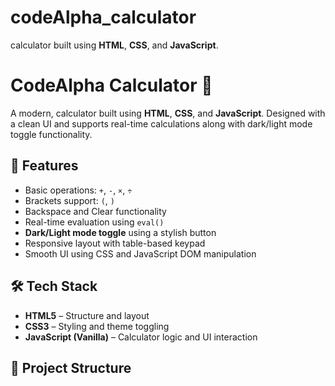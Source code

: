 # codeAlpha_calculator
calculator built using **HTML**, **CSS**, and **JavaScript**.

# CodeAlpha Calculator 🧮

A modern, calculator built using **HTML**, **CSS**, and **JavaScript**. Designed with a clean UI and supports real-time calculations along with dark/light mode toggle functionality.

## 🚀 Features

- Basic operations: `+`, `-`, `×`, `÷`
- Brackets support: `(`, `)`
- Backspace and Clear functionality
- Real-time evaluation using `eval()`
- **Dark/Light mode toggle** using a stylish button
- Responsive layout with table-based keypad
- Smooth UI using CSS and JavaScript DOM manipulation

## 🛠️ Tech Stack

- **HTML5** – Structure and layout
- **CSS3** – Styling and theme toggling
- **JavaScript (Vanilla)** – Calculator logic and UI interaction

## 📁 Project Structure

